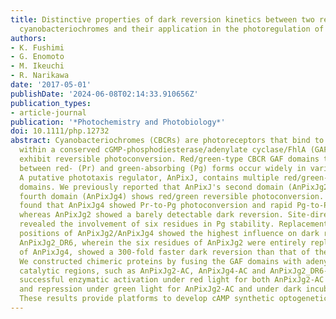 ```yaml
---
title: Distinctive properties of dark reversion kinetics between two red/green-type
  cyanobacteriochromes and their application in the photoregulation of cAMP synthesis
authors:
- K. Fushimi
- G. Enomoto
- M. Ikeuchi
- R. Narikawa
date: '2017-05-01'
publishDate: '2024-06-08T02:14:33.910656Z'
publication_types:
- article-journal
publication: '*Photochemistry and Photobiology*'
doi: 10.1111/php.12732
abstract: Cyanobacteriochromes (CBCRs) are photoreceptors that bind to a linear tetrapyrrole
  within a conserved cGMP-phosphodiesterase/adenylate cyclase/FhlA (GAF) domain and
  exhibit reversible photoconversion. Red/green-type CBCR GAF domains that photoconvert
  between red- (Pr) and green-absorbing (Pg) forms occur widely in various cyanobacteria.
  A putative phototaxis regulator, AnPixJ, contains multiple red/green-type CBCR GAF
  domains. We previously reported that AnPixJ's second domain (AnPixJg2) but not its
  fourth domain (AnPixJg4) shows red/green reversible photoconversion. Herein, we
  found that AnPixJg4 showed Pr-to-Pg photoconversion and rapid Pg-to-Pr dark reversion,
  whereas AnPixJg2 showed a barely detectable dark reversion. Site-directed mutagenesis
  revealed the involvement of six residues in Pg stability. Replacement at the Leu294/Ile660
  positions of AnPixJg2/AnPixJg4 showed the highest influence on dark reversion kinetics.
  AnPixJg2_DR6, wherein the six residues of AnPixJg2 were entirely replaced with those
  of AnPixJg4, showed a 300-fold faster dark reversion than that of the wild type.
  We constructed chimeric proteins by fusing the GAF domains with adenylate cyclase
  catalytic regions, such as AnPixJg2-AC, AnPixJg4-AC and AnPixJg2_DR6-AC. We detected
  successful enzymatic activation under red light for both AnPixJg2-AC and AnPixJg2_DR6-AC,
  and repression under green light for AnPixJg2-AC and under dark incubation for AnPixJg2_DR6-AC.
  These results provide platforms to develop cAMP synthetic optogenetic tools.
---
```

